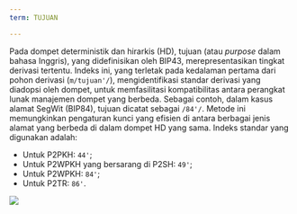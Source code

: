 ```yaml
---
term: TUJUAN

---
```

Pada dompet deterministik dan hirarkis (HD), tujuan (atau _purpose_ dalam bahasa Inggris), yang didefinisikan oleh BIP43, merepresentasikan tingkat derivasi tertentu. Indeks ini, yang terletak pada kedalaman pertama dari pohon derivasi (`m/tujuan'/`), mengidentifikasi standar derivasi yang diadopsi oleh dompet, untuk memfasilitasi kompatibilitas antara perangkat lunak manajemen dompet yang berbeda. Sebagai contoh, dalam kasus alamat SegWit (BIP84), tujuan dicatat sebagai `/84'/`. Metode ini memungkinkan pengaturan kunci yang efisien di antara berbagai jenis alamat yang berbeda di dalam dompet HD yang sama. Indeks standar yang digunakan adalah:


- Untuk P2PKH: `44'`;
- Untuk P2WPKH yang bersarang di P2SH: `49'`;
- Untuk P2WPKH: `84'`;
- Untuk P2TR: `86'`.

![](../../dictionnaire/assets/20.webp)